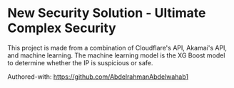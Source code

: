 # New Security Solution - Ultimate Complex Security

This project is made from a combination of Cloudflare's API, Akamai's API, and machine learning. The machine learning model is the XG Boost model to determine whether the IP is suspicious or safe.


Authored-with: https://github.com/AbdelrahmanAbdelwahab1
